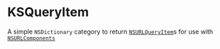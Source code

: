 # KSQueryItem

A simple `NSDictionary` category to return
[`NSURLQueryItem`][NSURLQueryItem]s for use with
[`NSURLComponents`][NSURLComponents]

[NSURLQueryItem]: https://developer.apple.com/library/prerelease/ios/documentation/Foundation/Reference/NSURLQueryItem_Class/index.html
[NSURLComponents]: https://developer.apple.com/library/prerelease/ios/documentation/Foundation/Reference/NSURLComponents_class/index.html
